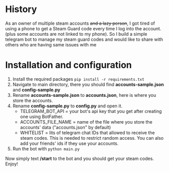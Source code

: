 # History

As an owner of multiple steam accounts ~~and a lazy person~~, I got tired of using a phone to get a Steam Guard code every time I log into the account. (plus some accounts are not linked to my phone). So I build a simple telegram bot to manage my steam guard codes and would like to share with others who are having same issues with me  

# Installation and configuration

1. Install the required packages
```pip install -r requirements.txt```
2. Navigate to main directory, there you should find **accounts-sample.json** and **config-sample.py**
3. Rename **accounts-sample.json** to **accounts.json**, here is where you store the accounts.
4. Rename **config-sample.py** to **config.py** and open it. 
    - TELEGRAM_BOT_API = your bot's api key that you get after creating one using BotFather.
    - ACCOUNTS_FILE_NAME = name of the file where you store the accounts' data ("accounts.json" by default)
    - WHITELIST = lits of telegram chat IDs that allowed to receive the steam codes. This is needed to restrict random access. You can also add your friends' ids if they use your accounts.
5. Run the bot with ```python main.py```

Now simply text **/start** to the bot and you should get your steam codes. Enjoy!
